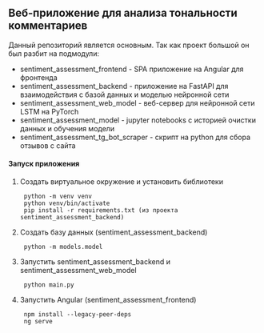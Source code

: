 Веб-приложение для анализа тональности комментариев
----

Данный репозиторий является основным. Так как проект большой он был разбит на подмодули:
- sentiment_assessment_frontend - SPA приложение на Angular для фронтенда
- sentiment_assessment_backend - приложение на FastAPI для взаимодействия с базой данных и моделью нейронной сети
- sentiment_assessment_web_model - веб-сервер для нейронной сети LSTM на PyTorch
- sentiment_assessment_model - jupyter notebooks с историей очистки данных и обучения модели
- sentiment_assessment_tg_bot_scraper - скрипт на python для сбора отзывов с сайта


#### Запуск приложения

1. Создать виртуальное окружение и установить библиотеки

        python -m venv venv
        python venv/bin/activate
        pip install -r requirements.txt (из проекта sentiment_assessment_backend)

2. Создать базу данных (sentiment_assessment_backend)

        python -m models.model

2. Запустить sentiment_assessment_backend и sentiment_assessment_web_model

        python main.py

3. Запустить Angular (sentiment_assessment_frontend)

        npm install --legacy-peer-deps
        ng serve

